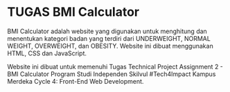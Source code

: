 # TUGAS BMI Calculator

BMI Calculator adalah website yang digunakan untuk menghitung dan menentukan kategori badan yang terdiri dari UNDERWEIGHT, NORMAL WEIGHT, OVERWEIGHT, dan OBESITY. Website ini dibuat menggunakan HTML, CSS dan JavaScript.

Website ini dibuat untuk memenuhi Tugas Technical Project Assignment 2 - BMI Calculator 
Program Studi Independen Skilvul #Tech4Impact Kampus Merdeka Cycle 4: Front-End Web Development.
